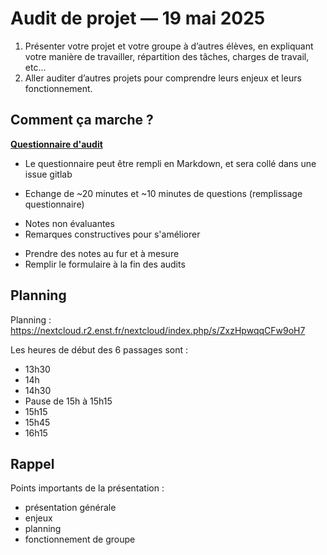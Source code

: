 # Audit de projet — 19 mai 2025

1. Présenter votre projet et votre groupe à d’autres élèves, en expliquant votre manière de travailler, répartition des tâches, charges de travail, etc...
2. Aller auditer d’autres projets pour comprendre leurs enjeux et leurs fonctionnement.


## Comment ça marche ?

**[Questionnaire d'audit](https://grist.r2.enst.fr/o/docs/forms/u3Ex73URUBfiECEJgHBxP9/19)**

- Le questionnaire peut être rempli en Markdown, et sera collé dans une issue gitlab

- Echange de ~20 minutes et ~10 minutes de questions (remplissage questionnaire)

<!-- Les échanges dureront une vingtaine de minutes, permettant d’évaluer le groupe, suivies de quelques minutes pour discuter entre auditeurs et auditrices sur le remplissage (individuel) du questionnaire (et gardez quelques minutes pour aller à la salle suivante à l'heure, nous utilisons tout le bâtiment). Vous n’êtes pas obligés d’être d’accord sur tout, ni sur les notes à donner, ni sur les conseils, les groupes recevront toutes les notes et réponses rendues, verbatim (sauf la partie privée). Nous recommendons à tous les groupes de préparer une présentation d'une dizaine de minutes pour laisser une dizaine de minutes de questions/remarques. -->

- Notes non évaluantes
- Remarques constructives pour s'améliorer

<!-- Les notes que vous donnerez ne sont *pas* utilisées comme évaluantes et ne seront *pas* comptées dans la note finale du groupe en question. Leur but est d’aider le groupe audité à comprendre quels points ils pourraient améliorer dans leur projet, que ce soit sur le fond (ce que le groupe fait dans le projet) ou la forme (comment il le fait), pour avoir une meilleure note in fine**. Chaque groupe sera évalué deux fois, par des élèves venant de projets divers, donnant donc entre 16 et 20 feedbacks qui vous seront transmis en bloc dans les jours suivants (nous ne transmettrons pas directement l’information de qui a mis quelle remarque). -->

- Prendre des notes au fur et à mesure
- Remplir le formulaire à la fin des audits

<!-- Chaque personne sera dans quatre groupes d’audit, chaque projet sera audité deux fois, et vous avez quelques minutes pour bouger d’une salle à l’autre entre chaque étape. Il est conseillé de prendre des notes au fur et à mesure de l’après-midi et de remplir le formulaire à la fin de la TH pour avoir des points de comparaison, et vous pouvez évidemment pendant vos échanges discuter avec les équipes auditées des points du questionnaire (e.g. la présence d’une question “quels conseils donneriez-vous ?” dans le formulaire n’empêche pas de demander directement “pourquoi n’avez-vous pas fait X ?”). -->

<!-- Le formulaire, à remplir (de manière obligatoire) 4 fois par personne sur les projets qui ont été attribués, est disponible sur https://grist.r2.enst.fr/o/docs/forms/u3Ex73URUBfiECEJgHBxP9/19 - vous pouvez utiliser du Markdown puisque le contenu sera collé dans une issue gitlab. -->


## Planning


Planning : https://nextcloud.r2.enst.fr/nextcloud/index.php/s/ZxzHpwqqCFw9oH7

Les heures de début des 6 passages sont :
- 13h30
- 14h
- 14h30
- Pause de 15h à 15h15
- 15h15
- 15h45
- 16h15



## Rappel

Points importants de la présentation :
  * présentation générale
  * enjeux
  * planning
  * fonctionnement de groupe

<!-- - Nous vous conseillons de préparer en amont une présentation générale de votre projet, ses enjeux, votre planning et votre fonctionnement de groupe d’environ une dizaine de minutes, afin de partir d’une base pour des questions demandant des précisions - normalement si vous partez de votre présentation de mi-projet il ne devrait pas y avoir beaucoup à ajouter, ET de préparer quelques idées de questions à partir de la fiche d'audit pour permettre à une équipe qui n'aurait pas eu le temps de se préparer de commencer à se présenter. -->

<!-- - mettre un 10/10 sans proposition d’amélioration à un groupe qui ne sait pas expliquer le but de son projet, et n’arrive pas à justifier de comment le travail se répartit entre membres, ne leur rend pas service s’il sera noté dans un mois sur sa capacité à parler de son projet et à détailler les contributions individuelles de chacun -->

<!-- - Pas de visio, présence obligatoire -->

<!-- - Si vous préparez des slides, vous pouvez utiliser les vidéoproj des salles. S'il y a plus de groupes que de videoproj dans la salle, arrangez-vous entre vous. -->